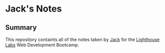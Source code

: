 # Jack's Notes
## Summary

This repository containts all of the notes taken by [Jack](https://github.com/JCPenne) for the [Lighthouse Labs](https://www.lighthouselabs.ca/) Web Development Bootcamp.



